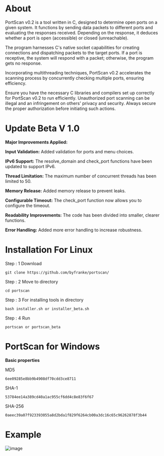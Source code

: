 # About
PortScan v0.2 is a tool written in C, designed to determine open ports on a given system. It functions by sending data packets to different ports and evaluating the responses received. Depending on the response, it deduces whether a port is open (accessible) or closed (unreachable).

The program harnesses C's native socket capabilities for creating connections and dispatching packets to the target ports. If a port is receptive, the system will respond with a packet; otherwise, the program gets no response.

Incorporating multithreading techniques, PortScan v0.2 accelerates the scanning process by concurrently checking multiple ports, ensuring efficiency.

Ensure you have the necessary C libraries and compilers set up correctly for PortScan v0.2 to run efficiently. Unauthorized port scanning can be illegal and an infringement on others' privacy and security. Always secure the proper authorization before initiating such actions.

# Update Beta V 1.0

**Major Improvements Applied:**


**Input Validation:** Added validation for ports and menu choices.

**IPv6 Support:** The resolve_domain and check_port functions have been updated to support IPv6.

**Thread Limitation:** The maximum number of concurrent threads has been limited to 50.

**Memory Release:** Added memory release to prevent leaks.

**Configurable Timeout:** The check_port function now allows you to configure the timeout.

**Readability Improvements:** The code has been divided into smaller, clearer functions.

**Error Handling:** Added more error handling to increase robustness.

# Installation For Linux

Step : 1 Download

```
git clone https://github.com/byfranke/portscan/
```
Step : 2 Move to directory
```
cd portscan
```
Step : 3 For installing tools in directory
```
bash installer.sh or installer_beta.sh
```
Step : 4 Run
```
portscan or portscan_beta
```
# PortScan for Windows

**Basic properties**

MD5
```
6ee09285e8bb9b4908df70cdd3ce8711 
```
SHA-1
```
53784ee14a389cd40a1ac955cf6dd4c8e83f6f67
```
SHA-256
```
0aeec39a07f923393055a8d2bda1f829f6264cb00a3dc16c65c96262878f3b44
```

# Example
![image](https://github.com/byfranke/portscan/assets/131370932/c070685e-0018-4ae5-8590-d7b964e2d564)


